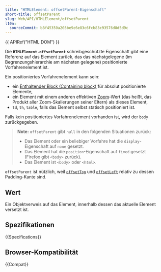 ```yaml
---
title: "HTMLElement: offsetParent-Eigenschaft"
short-title: offsetParent
slug: Web/API/HTMLElement/offsetParent
l10n:
  sourceCommit: b8f45350a203be9e6e83c6fcb83c93576d8d5d9c
---
```


{{ APIRef("HTML DOM") }}

Die **`HTMLElement.offsetParent`** schreibgeschützte Eigenschaft gibt eine Referenz auf das Element zurück, das das nächstgelegene (im Begrenzungshierarchie am nächsten gelegene) positionierte Vorfahrenelement ist.

Ein positioniertes Vorfahrenelement kann sein:

- ein [Enthaltender Block (Containing block)](/de/docs/Web/CSS/CSS_display/Containing_block#identifying_the_containing_block) für absolut positionierte Elemente,
- ein Element mit einem anderen effektiven [Zoom](/de/docs/Web/CSS/zoom)-Wert (das heißt, das Produkt aller Zoom-Skalierungen seiner Eltern) als dieses Element,
- `td`, `th`, `table`, falls das Element selbst statisch positioniert ist.

Falls kein positioniertes Vorfahrenelement vorhanden ist, wird der `body` zurückgegeben.

> **Note:** `offsetParent` gibt `null` in den folgenden
> Situationen zurück:
>
> - Das Element oder ein beliebiger Vorfahre hat die `display`-Eigenschaft auf
>   `none` gesetzt.
> - Das Element hat die `position`-Eigenschaft auf `fixed`
>   gesetzt (Firefox gibt `<body>` zurück).
> - Das Element ist `<body>` oder `<html>`.

`offsetParent` ist nützlich, weil [`offsetTop`](/de/docs/Web/API/HTMLElement/offsetTop) und [`offsetLeft`](/de/docs/Web/API/HTMLElement/offsetLeft) relativ zu dessen Padding-Kante sind.

## Wert

Ein Objektverweis auf das Element, innerhalb dessen das aktuelle Element versetzt ist.

## Spezifikationen

{{Specifications}}

## Browser-Kompatibilität

{{Compat}}
